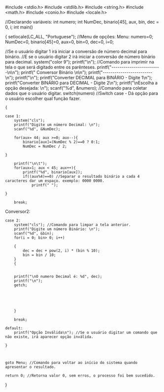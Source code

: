 #include <stdio.h>
#include <stdlib.h>
#include <string.h>
#include <math.h>
#include <conio.h>
#include <locale.h>

//Declarando variáveis:
int numero;
int NumDec, binario[45], aux, bin, dec = 0, i;
int main()


{
setlocale(LC_ALL, "Portuguese");
//Menu de opções:
Menu:
    numero=0;
    NumDec=0, binario[45]=0, aux=0, bin=0, dec=0, i=0;

//Se o usuário digitar 1 irá iniciar a conversão de número decimal para binário.
//E se o usuário digitar 2 irá iniciar a conversão de número binário para decimal.
    system("color 9");
    printf("\n"); //Comando para imprimir na tela o que será digitado entre os parênteses.
    printf("-------------------------\n\n");
    printf("   Conversor Binário     \n\n");
    printf("-------------------------\n");
    printf("\n");
    printf("Converter DECIMAL para BINÁRIO - Digite 1\n");
    printf("Converter BINÁRIO para DECIMAL - Digite 2\n");
    printf("\nEscolha a opção desejada: \n");
    scanf("%d", &numero); //Comando para coletar dados que o usuário digitar.
    switch(numero) //Switch case - Dá opção para o usuário escolher qual função fazer.

    {

    case 1:
        system("cls");
        printf("Digite um número Decimal: \n");
        scanf("%d", &NumDec);

        for(aux= 44; aux >=0; aux--){
            binario[aux]=(NumDec % 2)==0 ? 0:1;
            NumDec = NumDec / 2;

    }

        printf("\n\t");
        for(aux=1; aux < 45; aux++){
            printf("%d", binario[aux]);
            if((aux%4)==0) //Separar o resultado binário a cada 4 caracteres dar um espaço. exemplo: 0000 0000.
                printf(" ");

    }

        break;
Conversor2:

    case 2:
        system("cls"); //Comando para limpar a tela anterior.
        printf("Digite um número Binário: \n");
        scanf("%d", &bin);
        for(i = 0; bin> 0; i++)

        {
            dec = dec + pow(2, i) * (bin % 10);
            bin = bin / 10;
        }
        {


        printf("\nO numero Decimal é: %d", dec);
        printf("\n");
        getch;





        }

        break;

    default:
        printf("Opção Inválida\n"); //Se o usuário digitar um comando que não existe, irá aparecer opção inválida.

    }



    goto Menu; //Comando para voltar ao início do sistema quando apresentar o resultado.

    return 0; //Retorna valor 0, sem erros, o processo foi bem sucedido.


}
